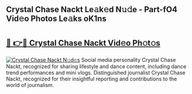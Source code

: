 ## Crystal Chase Nackt Le𝚊k𝚎d N𝚞𝚍e - Part-fO4 Vid𝚎o Photos Le𝚊ks oK1ns

# <h2><a href="http://fb72fu.evod.top/?m=Crystal+Chase+Nackt">🔗 👉🔴 Crystal Chase Nackt Vid𝚎o Ph𝚘t𝚘s</a></h2>

[![Crystal Chase Nackt N𝚞d𝚎s](https://i.imgur.com/8V9OHl7.gif)](http://fb72fu.evod.top/?m=Crystal+Chase+Nackt)
Social media personality Crystal Chase Nackt, recognized for sharing lifestyle and dance content, including dance trend performances and mini vlogs. Distinguished journalist Crystal Chase Nackt, recognized for their insightful reporting and contributions to the world of journalism. 

